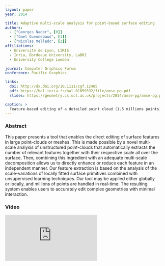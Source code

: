 ```yaml
---
layout: paper
year: 2014

title: Adaptive multi‐scale analysis for point‐based surface editing
authors:
  - ["Georges Nader", [0]]
  - ["Gael Guennebaud", [1]]
  - ["Nicolas Mellado", [2]]
affiliations:
  - Université de Lyon, LIRIS
  - Inria, Bordeaux University, LaBRI
  - University College London

journal: Computer Graphics Forum
conference: Pacific Graphics

links:
  doi: http://dx.doi.org/10.1111/cgf.12485
  pdf: https://hal.inria.fr/hal-01059392/file/amse-pg.pdf
  slides: https://geometry.cs.ucl.ac.uk/projects/2014/amse-pg/amse-pg.pptx

caption: >
  Feature-based editing of a detailed point cloud (1.5 millions points). After a prior analysis of the input model (a) to detect, count and extract pertinent scales, the user can edit the geometry in real-time using a graphic equalizer to, for instance, remove the two first level of details (b), remove only the scratches and skin pores (c), or boost them and remove the wrinkles defined at an intermediate scale (d).
---
```


### Abstract

This paper presents a tool that enables the direct editing of surface features in large point-clouds or meshes. This is made possible by a novel multi-scale analysis of unstructured point-clouds that automatically extracts the number of relevant features together with their respective scale all over the surface. Then, combining this ingredient with an adequate multi-scale decomposition allows us to directly enhance or reduce each feature in an independent manner. Our feature extraction is based on the analysis of the scale-variations of locally fitted surface primitives combined with unsupervised learning techniques. Our tool may be applied either globally or locally, and millions of points are handled in real-time. The resulting system enables users to accurately edit complex geometries with minimal interaction.

### Video

<iframe src="https://www.youtube.com/embed/mbwIe7b2c2E" frameborder="0" allow="accelerometer; autoplay; clipboard-write; encrypted-media; gyroscope; picture-in-picture" allowfullscreen></iframe>
